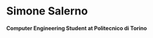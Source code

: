 # Simone Salerno

#### Computer Engineering Student at Politecnico di Torino

<!---
SalerSimo/SalerSimo is a ✨ special ✨ repository because its `README.md` (this file) appears on your GitHub profile.
You can click the Preview link to take a look at your changes.
--->
